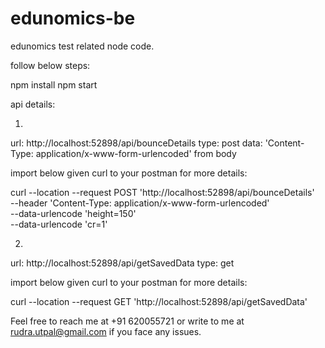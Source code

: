 # edunomics-be
edunomics test related node code.

follow below steps:

npm install
npm start

api details:

1. 
url: http://localhost:52898/api/bounceDetails
type: post
data: 'Content-Type: application/x-www-form-urlencoded' from body

import below given curl to your postman for more details:

curl --location --request POST 'http://localhost:52898/api/bounceDetails' \
--header 'Content-Type: application/x-www-form-urlencoded' \
--data-urlencode 'height=150' \
--data-urlencode 'cr=1'

2. 
url: http://localhost:52898/api/getSavedData
type: get

import below given curl to your postman for more details:

curl --location --request GET 'http://localhost:52898/api/getSavedData'

Feel free to reach me at +91 620055721 or write to me at rudra.utpal@gmail.com if you face any issues.
